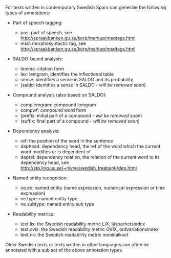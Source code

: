 
For texts written in contemporary Swedish Sparv can generate the following types of annotations:

* Part of speech tagging:
  * pos: part of speech, see http://spraakbanken.gu.se/korp/markup/msdtags.html
  * msd: morphosyntactic tag, see http://spraakbanken.gu.se/korp/markup/msdtags.html

* SALDO-based analysis:
  * lemma: citation form
  * lex: lemgram, identifies the inflectional table
  * sense: identifies a sense in SALDO and its probability
  * (saldo: identifies a sense in SALDO - *will be removed soon*)

* Compound analysis (also based on SALDO):
  * complemgram: compound lemgram
  * compwf: compound word form
  * (prefix: initial part of a compound - *will be removed soon*)
  * (suffix: final part of a compound - *will be removed soon*)

* Dependency analysis:
  * ref: the position of the word in the sentence
  * dephead: dependency head, the ref of the word which the current word modifies or is dependent of
  * deprel: dependency relation, the relation of the current word to its dependency head, see http://stp.ling.uu.se/~nivre/swedish_treebank/dep.html

* Named entity recognition:
  * ne.ex: named entity (name expression, numerical expression or time expression)
  * ne.type: named entity type
  * ne.subtype: named entity sub type

* Readability metrics:
  * text.lix: the Swedish readability metric LIX, läsbarhetsindex
  * text.ovix: the Swedish readability metric OVIX, ordvariationsindex
  * text.nk: the Swedish readability metric nominalkvot


Older Swedish texts or texts written in other languages can often be annotated
with a sub set of the above annotation types.
